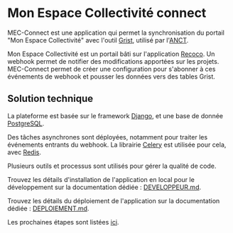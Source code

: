 # Mon Espace Collectivité connect

MEC-Connect est une application qui permet la synchronisation du portail "Mon Espace Collectivité" avec l'outil [Grist](https://donnees.incubateur.anct.gouv.fr/toolbox/grist), utilisé par l'[ANCT](https://agence-cohesion-territoires.gouv.fr/).

Mon Espace Collectivité est un portail bâti sur l'application [Recoco](https://github.com/betagouv/recommandations-collaboratives). Un webhook permet de notifier des modifications apportées sur les projets. MEC-Connect permet de créer une configuration pour s'abonner à ces événements de webhook et pousser les données vers des tables Grist.

## Solution technique

La plateforme est basée sur le framework [Django](https://www.djangoproject.com/), et une base de donnée [PostgreSQL](https://www.postgresql.org/).

Des tâches asynchrones sont déployées, notamment pour traiter les événements entrants du webhook. La librairie [Celery](https://docs.celeryq.dev/en/stable/getting-started/introduction.html) est utilisée pour cela, avec [Redis](https://redis.io/fr/).

Plusieurs outils et processus sont utilisés pour gérer la qualité de code.

Trouvez les détails d'installation de l'application en local pour le développement sur la documentation dédiée : [DEVELOPPEUR.md](doc/DEVELOPPEUR.md).

Trouvez les détails du déploiement de l'application sur la documentation dédiée : [DEPLOIEMENT.md](doc/DEPLOIEMENT.md).

Les prochaines étapes sont listées [ici](doc/TODO.md).
